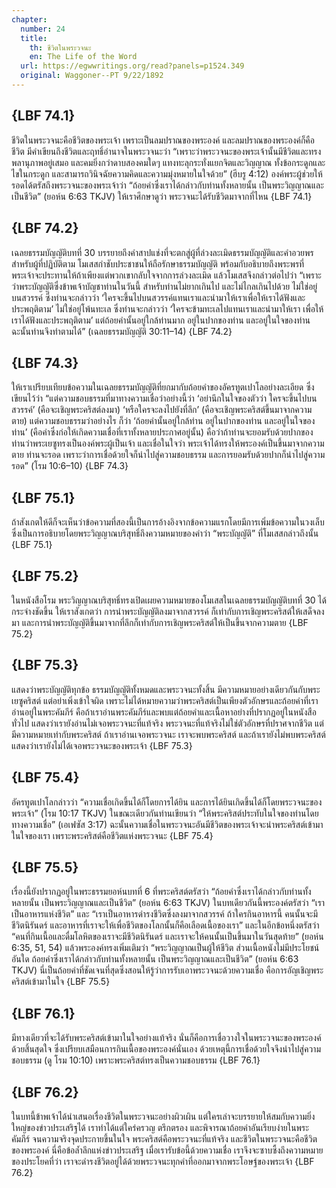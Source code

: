 ```yaml
---
chapter:
  number: 24
  title:
    th: ชีวิตในพระวจนะ
    en: The Life of the Word
  url: https://egwwritings.org/read?panels=p1524.349
  original: Waggoner--PT 9/22/1892
---
```


## {LBF 74.1}

ชีวิตในพระวจนะคือชีวิตของพระเจ้า เพราะเป็นลมปราณของพระองค์ และลมปราณของพระองค์ก็คือชีวิต มีคำเขียนถึงชีวิตและฤทธิ์อำนาจในพระวจนะว่า “เพราะว่าพระวจนะของพระเจ้านั้นมีชีวิตและทรงพลานุภาพอยู่เสมอ และคมยิ่งกว่าดาบสองคมใดๆ แทงทะลุกระทั่งแยกจิตและวิญญาณ ทั้งข้อกระดูกและไขในกระดูก และสามารถวินิจฉัยความคิดและความมุ่งหมายในใจด้วย” (ฮีบรู 4:12) องค์พระผู้ช่วยให้รอดได้ตรัสถึงพระวจนะของพระเจ้าว่า “ถ้อยคำซึ่งเราได้กล่าวกับท่านทั้งหลายนั้น เป็นพระวิญญาณและเป็นชีวิต” (ยอห์น 6:63 TKJV) ให้เราศึกษาดูว่า พระวจนะได้รับชีวิตมาจากที่ไหน {LBF 74.1}

## {LBF 74.2}

เฉลยธรรมบัญญัติบทที่ 30 บรรยายถึงคำสาปแช่งที่จะตกสู่ผู้ที่ล่วงละเมิดธรรมบัญญัติและคำอวยพรสำหรับผู้ที่ปฏิบัติตาม โมเสสกำชับประชาชนให้ถือรักษาธรรมบัญญัติ พร้อมกับอธิบายถึงพระพรที่พระเจ้าจะประทานให้ถ้าเพียงแต่พวกเขากลับใจจากการล่วงละเมิด แล้วโมเสสจึงกล่าวต่อไปว่า “เพราะว่าพระบัญญัติซึ่งข้าพเจ้าบัญชาท่านในวันนี้ สำหรับท่านไม่ยากเกินไป และไม่ไกลเกินไปด้วย ไม่ใช่อยู่บนสวรรค์ ซึ่งท่านจะกล่าวว่า ‘ใครจะขึ้นไปบนสวรรค์แทนเราและนำมาให้เราเพื่อให้เราได้ฟังและประพฤติตาม’ ไม่ใช่อยู่โพ้นทะเล ซึ่งท่านจะกล่าวว่า ‘ใครจะข้ามทะเลไปแทนเราและนำมาให้เรา เพื่อให้เราได้ฟังและประพฤติตาม’ แต่ถ้อยคำนั้นอยู่ใกล้ท่านมาก อยู่ในปากของท่าน และอยู่ในใจของท่าน ฉะนั้นท่านจึงทำตามได้” (เฉลยธรรมบัญญัติ 30:11–14) {LBF 74.2}

## {LBF 74.3}

ให้เราเปรียบเทียบข้อความในเฉลยธรรมบัญญัติที่ยกมากับถ้อยคำของอัครทูตเปาโลอย่างละเอียด ซึ่งเขียนไว้ว่า “แต่ความชอบธรรมที่มาทางความเชื่อว่าอย่างนี้ว่า ‘อย่านึกในใจของตัวว่า ใครจะขึ้นไปบนสวรรค์’ (คือจะเชิญพระคริสต์ลงมา) ‘หรือใครจะลงไปยังที่ลึก’ (คือจะเชิญพระคริสต์ขึ้นมาจากความตาย) แต่ความชอบธรรมว่าอย่างไร ก็ว่า ‘ถ้อยคำนั้นอยู่ใกล้ท่าน อยู่ในปากของท่าน และอยู่ในใจของท่าน’ (คือคำซึ่งก่อให้เกิดความเชื่อที่เราทั้งหลายประกาศอยู่นั้น) คือว่าถ้าท่านจะยอมรับด้วยปากของท่านว่าพระเยซูทรงเป็นองค์พระผู้เป็นเจ้า และเชื่อในใจว่า พระเจ้าได้ทรงให้พระองค์เป็นขึ้นมาจากความตาย ท่านจะรอด เพราะว่าการเชื่อด้วยใจก็นำไปสู่ความชอบธรรม และการยอมรับด้วยปากก็นำไปสู่ความรอด” (โรม 10:6–10) {LBF 74.3}

## {LBF 75.1}

ถ้าสังเกตให้ดีก็จะเห็นว่าข้อความที่สองนี้เป็นการอ้างอิงจากข้อความแรกโดยมีการเพิ่มข้อความในวงเล็บ ซึ่งเป็นการอธิบายโดยพระวิญญาณบริสุทธิ์ถึงความหมายของคำว่า “พระบัญญัติ” ที่โมเสสกล่าวถึงนั้น {LBF 75.1}

## {LBF 75.2}

ในหนังสือโรม พระวิญญาณบริสุทธิ์ทรงเปิดเผยความหมายของโมเสสในเฉลยธรรมบัญญัติบทที่ 30 ได้กระจ่างชัดขึ้น ให้เราสังเกตว่า การนำพระบัญญัติลงมาจากสวรรค์ ก็เท่ากับการเชิญพระคริสต์ให้เสด็จลงมา และการนำพระบัญญัติขึ้นมาจากที่ลึกก็เท่ากับการเชิญพระคริสต์ให้เป็นขึ้นจากความตาย {LBF 75.2}

## {LBF 75.3}

แสดงว่าพระบัญญัติทุกข้อ ธรรมบัญญัติทั้งหมดและพระวจนะทั้งสิ้น มีความหมายอย่างเดียวกันกับพระเยซูคริสต์ แต่อย่าเพิ่งเข้าใจผิด เพราะไม่ได้หมายความว่าพระคริสต์เป็นเพียงตัวอักษรและถ้อยคำที่เราอ่านอยู่ในพระคัมภีร์ คือถ้าเราอ่านพระคัมภีร์และพบแต่ถ้อยคำและเนื้อหาอย่างที่ปรากฏอยู่ในหนังสือทั่วไป แสดงว่าเรายังอ่านไม่เจอพระวจนะที่แท้จริง พระวจนะที่แท้จริงไม่ใช่ตัวอักษรที่ปราศจากชีวิต แต่มีความหมายเท่ากับพระคริสต์ ถ้าเราอ่านเจอพระวจนะ เราจะพบพระคริสต์ และถ้าเรายังไม่พบพระคริสต์ แสดงว่าเรายังไม่ได้เจอพระวจนะของพระเจ้า {LBF 75.3}

## {LBF 75.4}

อัครทูตเปาโลกล่าวว่า “ความเชื่อเกิดขึ้นได้ก็โดยการได้ยิน และการได้ยินเกิดขึ้นได้ก็โดยพระวจนะของพระเจ้า” (โรม 10:17 TKJV) ในขณะเดียวกันท่านเขียนว่า “ให้พระคริสต์ประทับในใจของท่านโดยทางความเชื่อ” (เอเฟซัส 3:17) ฉะนั้นความเชื่อในพระวจนะอันมีชีวิตของพระเจ้าจะนำพระคริสต์เข้ามาในใจของเรา เพราะพระคริสต์คือชีวิตแห่งพระวจนะ {LBF 75.4}

## {LBF 75.5}

เรื่องนี้ยังปรากฏอยู่ในพระธรรมยอห์นบทที่ 6 ที่พระคริสต์ตรัสว่า “ถ้อยคำซึ่งเราได้กล่าวกับท่านทั้งหลายนั้น เป็นพระวิญญาณและเป็นชีวิต” (ยอห์น 6:63 TKJV) ในบทเดียวกันนี้พระองค์ตรัสว่า “เราเป็นอาหารแห่งชีวิต” และ “เราเป็นอาหารดำรงชีวิตซึ่งลงมาจากสวรรค์ ถ้าใครกินอาหารนี้ คนนั้นจะมีชีวิตนิรันดร์ และอาหารที่เราจะให้เพื่อชีวิตของโลกนั้นก็คือเลือดเนื้อของเรา” และในอีกข้อหนึ่งตรัสว่า “คนที่กินเนื้อและดื่มโลหิตของเราจะมีชีวิตนิรันดร์ และเราจะให้คนนั้นเป็นขึ้นมาในวันสุดท้าย” (ยอห์น 6:35, 51, 54) แล้วพระองค์ทรงเพิ่มเติมว่า “พระวิญญาณเป็นผู้ให้ชีวิต ส่วนเนื้อหนังไม่มีประโยชน์อันใด ถ้อยคำซึ่งเราได้กล่าวกับท่านทั้งหลายนั้น เป็นพระวิญญาณและเป็นชีวิต” (ยอห์น 6:63 TKJV) นี่เป็นถ้อยคำที่ชัดเจนที่สุดซึ่งสอนให้รู้ว่าการรับเอาพระวจนะด้วยความเชื่อ คือการอัญเชิญพระคริสต์เข้ามาในใจ {LBF 75.5}

## {LBF 76.1}

มีทางเดียวที่จะได้รับพระคริสต์เข้ามาในใจอย่างแท้จริง นั่นก็คือการเชื่อวางใจในพระวจนะของพระองค์ด้วยสิ้นสุดใจ ซึ่งเปรียบเสมือนการกินเนื้อของพระองค์นั่นเอง ด้วยเหตุนี้การเชื่อด้วยใจจึงนำไปสู่ความชอบธรรม (ดู โรม 10:10) เพราะพระคริสต์ทรงเป็นความชอบธรรม {LBF 76.1}

## {LBF 76.2}

ในบทนี้ข้าพเจ้าได้นำเสนอเรื่องชีวิตในพระวจนะอย่างผิวเผิน แต่ใครเล่าจะบรรยายให้สมกับความยิ่งใหญ่ของข่าวประเสริฐได้ เราทำได้แต่ใคร่ครวญ ตรึกตรอง และพิจารณาถ้อยคำอันเรียบง่ายในพระคัมภีร์ จนความจริงจุดประกายขึ้นในใจ พระคริสต์คือพระวจนะที่แท้จริง และชีวิตในพระวจนะคือชีวิตของพระองค์ นี่คือข้อล้ำลึกแห่งข่าวประเสริฐ เมื่อเรารับข้อนี้ด้วยความเชื่อ เราจึงจะซาบซึ้งถึงความหมายของประโยคที่ว่า เราจะดำรงชีวิตอยู่ได้ด้วยพระวจนะทุกคำที่ออกมาจากพระโอษฐ์ของพระเจ้า {LBF 76.2}
